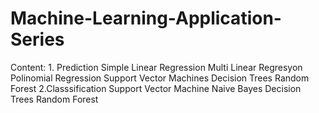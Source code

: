 # Machine-Learning-Application-Series
Content: 1. Prediction Simple Linear Regression  Multi Linear Regresyon Polinomial Regression Support Vector Machines Decision Trees Random Forest 2.Classsification Support Vector Machine Naive Bayes Decision Trees Random Forest
